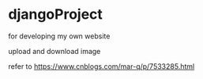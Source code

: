 # djangoProject
for developing my own website

upload and download image

refer to https://www.cnblogs.com/mar-q/p/7533285.html
